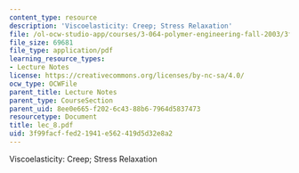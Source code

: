 ```yaml
---
content_type: resource
description: 'Viscoelasticity: Creep; Stress Relaxation'
file: /ol-ocw-studio-app/courses/3-064-polymer-engineering-fall-2003/3f99facffed21941e562419d5d32e8a2_lec_8.pdf
file_size: 69681
file_type: application/pdf
learning_resource_types:
- Lecture Notes
license: https://creativecommons.org/licenses/by-nc-sa/4.0/
ocw_type: OCWFile
parent_title: Lecture Notes
parent_type: CourseSection
parent_uid: 8ee0e665-f202-6c43-88b6-7964d5837473
resourcetype: Document
title: lec_8.pdf
uid: 3f99facf-fed2-1941-e562-419d5d32e8a2
---
```

Viscoelasticity: Creep; Stress Relaxation